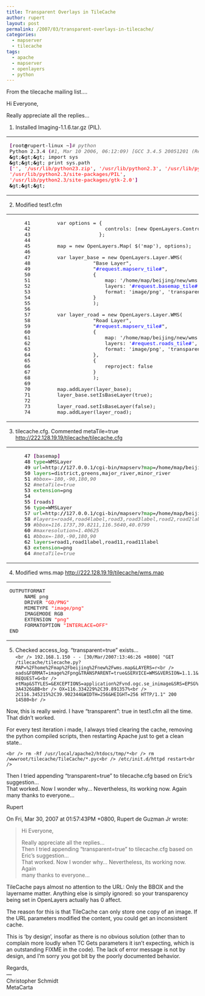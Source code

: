 ```yaml
---
title: Transparent Overlays in TileCache
author: rupert
layout: post
permalink: /2007/03/transparent-overlays-in-tilecache/
categories:
  - mapserver
  - tilecache
tags:
  - apache
  - mapserver
  - openlayers
  - python
---
```

From the tilecache mailing list&#8230;.

Hi Everyone,

Really appreciate all the replies&#8230;

1. Installed Imaging-1.1.6.tar.gz (PIL).

<div class="wp_syntax">
  <table>
    <tr>
      <td class="code">
        <pre class="bash" style="font-family:monospace;"><span style="color: #7a0874; font-weight: bold;">&#91;</span>root<span style="color: #000000; font-weight: bold;">@</span>rupert-linux ~<span style="color: #7a0874; font-weight: bold;">&#93;</span><span style="color: #666666; font-style: italic;"># python</span>
Python 2.3.4 <span style="color: #7a0874; font-weight: bold;">&#40;</span><span style="color: #666666; font-style: italic;">#1, Mar 10 2006, 06:12:09) [GCC 3.4.5 20051201 (Red Hat 3.4.5-2)] on linux2 Type "help", "copyright", "credits" or "license" for more information.</span>
<span style="color: #000000; font-weight: bold;">&</span>gt;<span style="color: #000000; font-weight: bold;">&</span>gt;<span style="color: #000000; font-weight: bold;">&</span>gt; import sys
<span style="color: #000000; font-weight: bold;">&</span>gt;<span style="color: #000000; font-weight: bold;">&</span>gt;<span style="color: #000000; font-weight: bold;">&</span>gt; print sys.path
<span style="color: #7a0874; font-weight: bold;">&#91;</span><span style="color: #ff0000;">''</span>, <span style="color: #ff0000;">'/usr/lib/python23.zip'</span>, <span style="color: #ff0000;">'/usr/lib/python2.3'</span>, <span style="color: #ff0000;">'/usr/lib/python2.3/plat-linux2'</span>, <span style="color: #ff0000;">'/usr/lib/python2.3/lib-tk'</span>, <span style="color: #ff0000;">'/usr/lib/python2.3/lib-dynload'</span>, <span style="color: #ff0000;">'/usr/lib/python2.3/site-packages'</span>,
<span style="color: #ff0000;">'/usr/lib/python2.3/site-packages/PIL'</span>,
<span style="color: #ff0000;">'/usr/lib/python2.3/site-packages/gtk-2.0'</span><span style="color: #7a0874; font-weight: bold;">&#93;</span>
<span style="color: #000000; font-weight: bold;">&</span>gt;<span style="color: #000000; font-weight: bold;">&</span>gt;<span style="color: #000000; font-weight: bold;">&</span>gt;</pre>
      </td>
    </tr>
  </table>
</div>

2. Modified test1.cfm

<div class="wp_syntax">
  <table>
    <tr>
      <td class="code">
        <pre class="cfm" style="font-family:monospace;">     41         var options = {
     42                         controls: [new OpenLayers.Control.MouseDefaults()]
     43                       };
     44
     45         map = new OpenLayers.Map( $('map'), options);
     46
     47         var layer_base = new OpenLayers.Layer.WMS(
     48                     "Base Layer",
     49                     "<span style="color: #0000FF;">#request.mapserv_tile#</span>",
     50                     {
     51                         map: '/home/map/beijing/new/wms.map',
     52                         layers: '<span style="color: #0000FF;">#request.basemap_tile#</span>',
     53                         format: 'image/png', 'transparent': 'false'
     54                     }
     55                     );
     56
     57         var layer_road = new OpenLayers.Layer.WMS(
     58                     "Road Layer",
     59                     "<span style="color: #0000FF;">#request.mapserv_tile#</span>",
     60                     {
     61                         map: '/home/map/beijing/new/wms.map',
     62                         layers: '<span style="color: #0000FF;">#request.roads_tile#</span>',
     63                         format: 'image/png', 'transparent': 'true'
     64                     },
     65                     {
     66                         reproject: false
     67                     }
     68                     );
     69
     70         map.addLayer(layer_base);
     71         layer_base.setIsBaseLayer(true);
     72
     73         layer_road.setIsBaseLayer(false);
     74         map.addLayer(layer_road);</pre>
      </td>
    </tr>
  </table>
</div>

3. tilecache.cfg. Commented metaTile=true http://222.128.19.19/tilecache/tilecache.cfg

<div class="wp_syntax">
  <table>
    <tr>
      <td class="code">
        <pre class="bash" style="font-family:monospace;">     <span style="color: #000000;">47</span> <span style="color: #7a0874; font-weight: bold;">&#91;</span>basemap<span style="color: #7a0874; font-weight: bold;">&#93;</span>
     <span style="color: #000000;">48</span> <span style="color: #007800;">type</span>=WMSLayer
     <span style="color: #000000;">49</span> <span style="color: #007800;">url</span>=http:<span style="color: #000000; font-weight: bold;">//</span>127.0.0.1<span style="color: #000000; font-weight: bold;">/</span>cgi-bin<span style="color: #000000; font-weight: bold;">/</span>mapserv?<span style="color: #007800;">map</span>=<span style="color: #000000; font-weight: bold;">/</span>home<span style="color: #000000; font-weight: bold;">/</span>map<span style="color: #000000; font-weight: bold;">/</span>beijing<span style="color: #000000; font-weight: bold;">/</span>new<span style="color: #000000; font-weight: bold;">/</span>wms.map
     <span style="color: #000000;">50</span> <span style="color: #007800;">layers</span>=district,greens,major_river,minor_river
     <span style="color: #000000;">51</span> <span style="color: #666666; font-style: italic;">#bbox=-180,-90,180,90</span>
     <span style="color: #000000;">52</span> <span style="color: #666666; font-style: italic;">#metaTile=true</span>
     <span style="color: #000000;">53</span> <span style="color: #007800;">extension</span>=png
     <span style="color: #000000;">54</span>
     <span style="color: #000000;">55</span> <span style="color: #7a0874; font-weight: bold;">&#91;</span>roads<span style="color: #7a0874; font-weight: bold;">&#93;</span>
     <span style="color: #000000;">56</span> <span style="color: #007800;">type</span>=WMSLayer
     <span style="color: #000000;">57</span> <span style="color: #007800;">url</span>=http:<span style="color: #000000; font-weight: bold;">//</span>127.0.0.1<span style="color: #000000; font-weight: bold;">/</span>cgi-bin<span style="color: #000000; font-weight: bold;">/</span>mapserv?<span style="color: #007800;">map</span>=<span style="color: #000000; font-weight: bold;">/</span>home<span style="color: #000000; font-weight: bold;">/</span>map<span style="color: #000000; font-weight: bold;">/</span>beijing<span style="color: #000000; font-weight: bold;">/</span>new<span style="color: #000000; font-weight: bold;">/</span>wms.map
     <span style="color: #000000;">58</span> <span style="color: #666666; font-style: italic;">#layers=road4,road4label,road3,road3label,road2,road2label,road1,road1label,road11,road11label</span>
     <span style="color: #000000;">59</span> <span style="color: #666666; font-style: italic;">#bbox=116.1737,39.8211,116.5640,40.0799</span>
     <span style="color: #000000;">60</span> <span style="color: #666666; font-style: italic;">#maxresolution=1.40625</span>
     <span style="color: #000000;">61</span> <span style="color: #666666; font-style: italic;">#bbox=-180,-90,180,90</span>
     <span style="color: #000000;">62</span> <span style="color: #007800;">layers</span>=road1,road1label,road11,road11label
     <span style="color: #000000;">63</span> <span style="color: #007800;">extension</span>=png
     <span style="color: #000000;">64</span> <span style="color: #666666; font-style: italic;">#metaTile=true</span></pre>
      </td>
    </tr>
  </table>
</div>

4. Modified wms.map http://222.128.19.19/tilecache/wms.map

<div class="wp_syntax">
  <table>
    <tr>
      <td class="code">
        <pre class="bash" style="font-family:monospace;">OUTPUTFORMAT
     NAME png
     DRIVER <span style="color: #ff0000;">"GD/PNG"</span>
     MIMETYPE <span style="color: #ff0000;">"image/png"</span>
     IMAGEMODE RGB
     EXTENSION <span style="color: #ff0000;">"png"</span>
     FORMATOPTION <span style="color: #ff0000;">"INTERLACE=OFF"</span>
END</pre>
      </td>
    </tr>
  </table>
</div>

5. Checked access_log. &#8220;transparent=true&#8221; exists&#8230;  
`<br />
192.168.1.150 - - [30/Mar/2007:13:46:26 +0800] "GET /tilecache/tilecache.py?MAP=%2Fhome%2Fmap%2Fbeijing%2Fnew%2Fwms.map&LAYERS=r<br />
oads&FORMAT=image%2Fpng&TRANSPARENT=true&SERVICE=WMS&VERSION=1.1.1&REQUEST=G<br />
etMap&STYLES=&EXCEPTIONS=application%2Fvnd.ogc.se_inimage&SRS=EPSG%3A4326&BB<br />
OX=116.334229%2C39.891357%<br />
2C116.345215%2C39.902344&WIDTH=256&HEIGHT=256 HTTP/1.1" 200 14580<br />
`

Now, this is really weird. I have &#8220;transparent&#8221;: true in test1.cfm all the time. That didn&#8217;t worked.

For every test iteration i made, I always tried clearing the cache, removing the python compiled scripts, then restarting Apache just to get a clean state..

`<br />
rm -Rf /usr/local/apache2/htdocs/tmp/*<br />
rm /wwwroot/tilecache/TileCache/*.pyc<br />
/etc/init.d/httpd restart<br />
`

Then I tried appending &#8220;transparent=true&#8221; to tilecache.cfg based on Eric&#8217;s suggestion&#8230;  
That worked. Now I wonder why&#8230; Nevertheless, its working now. Again many thanks to everyone&#8230;

Rupert

On Fri, Mar 30, 2007 at 01:57:43PM +0800, Rupert de Guzman Jr wrote:  
> Hi Everyone,  
>  
> Really appreciate all the replies&#8230;  
> Then I tried appending &#8220;transparent=true&#8221; to tilecache.cfg based on  
> Eric&#8217;s suggestion&#8230;  
> That worked. Now I wonder why&#8230; Nevertheless, its working now. Again  
> many thanks to everyone&#8230;

TileCache pays almost no attention to the URL: Only the BBOX and the layername matter. Anything else is simply ignored: so your transparency being set in OpenLayers actually has 0 affect.

The reason for this is that TileCache can only store one copy of an image. If the URL parameters modified the content, you could get an inconsistent cache.

This is &#8216;by design&#8217;, insofar as there is no obvious solution (other than to complain more loudly when TC Gets parameters it isn&#8217;t expecting, which is an outstanding FIXME in the code). The lack of error message is not by design, and I&#8217;m sorry you got bit by the poorly documented behavior.

Regards,  
&#8212;  
Christopher Schmidt  
MetaCarta